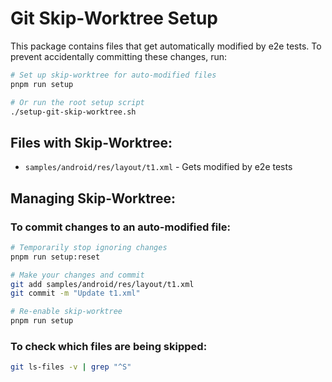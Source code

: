 # Git Skip-Worktree Setup

This package contains files that get automatically modified by e2e tests. To prevent accidentally committing these changes, run:

```bash
# Set up skip-worktree for auto-modified files
pnpm run setup

# Or run the root setup script
./setup-git-skip-worktree.sh
```

## Files with Skip-Worktree:
- `samples/android/res/layout/t1.xml` - Gets modified by e2e tests

## Managing Skip-Worktree:

### To commit changes to an auto-modified file:
```bash
# Temporarily stop ignoring changes
pnpm run setup:reset

# Make your changes and commit
git add samples/android/res/layout/t1.xml
git commit -m "Update t1.xml"

# Re-enable skip-worktree
pnpm run setup
```

### To check which files are being skipped:
```bash
git ls-files -v | grep "^S"
```
